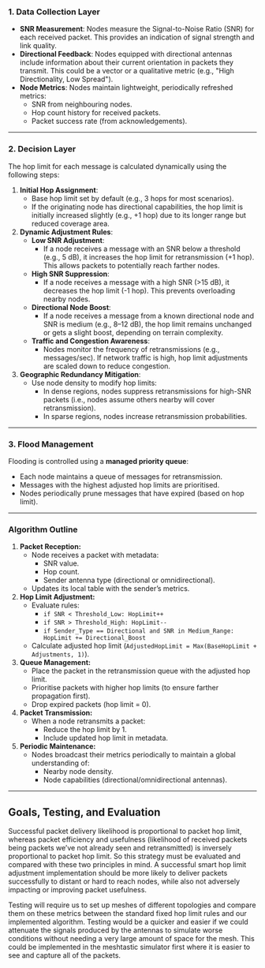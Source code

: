 ### **1. Data Collection Layer**

- **SNR Measurement**: Nodes measure the Signal-to-Noise Ratio (SNR) for each received packet. This provides an indication of signal strength and link quality.
- **Directional Feedback**: Nodes equipped with directional antennas include information about their current orientation in packets they transmit. This could be a vector or a qualitative metric (e.g., "High Directionality, Low Spread").
- **Node Metrics**: Nodes maintain lightweight, periodically refreshed metrics:
    - SNR from neighbouring nodes.
    - Hop count history for received packets.
    - Packet success rate (from acknowledgements).

---

### **2. Decision Layer**

The hop limit for each message is calculated dynamically using the following steps:

1. **Initial Hop Assignment**:
    - Base hop limit set by default (e.g., 3 hops for most scenarios).
    - If the originating node has directional capabilities, the hop limit is initially increased slightly (e.g., +1 hop) due to its longer range but reduced coverage area.
2. **Dynamic Adjustment Rules**:
    - **Low SNR Adjustment**:
        - If a node receives a message with an SNR below a threshold (e.g., 5 dB), it increases the hop limit for retransmission (+1 hop). This allows packets to potentially reach farther nodes.
    - **High SNR Suppression**:
        - If a node receives a message with a high SNR (>15 dB), it decreases the hop limit (-1 hop). This prevents overloading nearby nodes.
    - **Directional Node Boost**:
        - If a node receives a message from a known directional node and SNR is medium (e.g., 8–12 dB), the hop limit remains unchanged or gets a slight boost, depending on terrain complexity.
    - **Traffic and Congestion Awareness**:
        - Nodes monitor the frequency of retransmissions (e.g., messages/sec). If network traffic is high, hop limit adjustments are scaled down to reduce congestion.
3. **Geographic Redundancy Mitigation**:
    - Use node density to modify hop limits:
        - In dense regions, nodes suppress retransmissions for high-SNR packets (i.e., nodes assume others nearby will cover retransmission).
        - In sparse regions, nodes increase retransmission probabilities.

---

### **3. Flood Management**

Flooding is controlled using a **managed priority queue**:

- Each node maintains a queue of messages for retransmission.
- Messages with the highest adjusted hop limits are prioritised.
- Nodes periodically prune messages that have expired (based on hop limit).

---

### **Algorithm Outline**

1. **Packet Reception:**
    - Node receives a packet with metadata:
        - SNR value.
        - Hop count.
        - Sender antenna type (directional or omnidirectional).
    - Updates its local table with the sender’s metrics.
2. **Hop Limit Adjustment:**
    - Evaluate rules:
        - `if SNR < Threshold_Low: HopLimit++`
        - `if SNR > Threshold_High: HopLimit--`
        - `if Sender_Type == Directional and SNR in Medium_Range: HopLimit += Directional_Boost`
    - Calculate adjusted hop limit (`AdjustedHopLimit = Max(BaseHopLimit + Adjustments, 1)`).
3. **Queue Management:**
    - Place the packet in the retransmission queue with the adjusted hop limit.
    - Prioritise packets with higher hop limits (to ensure farther propagation first).
    - Drop expired packets (hop limit = 0).
4. **Packet Transmission:**
    - When a node retransmits a packet:
        - Reduce the hop limit by 1.
        - Include updated hop limit in metadata.
5. **Periodic Maintenance:**
    - Nodes broadcast their metrics periodically to maintain a global understanding of:
        - Nearby node density.
        - Node capabilities (directional/omnidirectional antennas).

---

## Goals, Testing, and Evaluation

Successful packet delivery likelihood is proportional to packet hop limit, whereas packet efficiency and usefulness (likelihood of received packets being packets we’ve not already seen and retransmitted) is inversely proportional to packet hop limit. So this strategy must be evaluated and compared with these two principles in mind. A successful smart hop limit adjustment implementation should be more likely to deliver packets successfully to distant or hard to reach nodes, while also not adversely impacting or improving packet usefulness.

Testing will require us to set up meshes of different topologies and compare them on these metrics between the standard fixed hop limit rules and our implemented algorithm. Testing would be a quicker and easier if we could attenuate the signals produced by the antennas to simulate worse conditions without needing a very large amount of space for the mesh. This could be implemented in the meshtastic simulator first where it is easier to see and capture all of the packets.